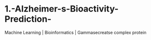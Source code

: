 # 1.-Alzheimer-s-Bioactivity-Prediction-
Machine Learning | Bioinformatics | Gammasecreatse complex protein
